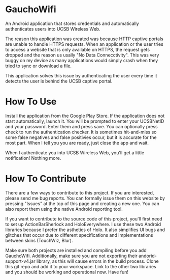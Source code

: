 GauchoWifi
==========

An Android application that stores credentials and automatically authenticates users into UCSB Wireless Web.

The reason this application was created was because HTTP captive portals are unable to handle HTTPS requests.  When an application or the user tries to access a website that is only available on HTTPS, the request gets dropped and the reason us usally "No Data Connecctivity".  This was very buggy on my device as many applications would simply crash when they tried to sync or download a file.

This application solves this issue by authenticating the user every time it detects the user is behind the UCSB captive portal.

How To Use
==========

Install the application from the Google Play Store.  If the application does not start automatically, launch it.  You will be prompted to enter your UCSBNetID and your password. Enter them and press save.  You can optionally press check to run the authentication checker.  It is sometimes hit-and-miss so some false negatives and false positivies occur, but it is accurate for the most part.  When I tell you you are ready, just close the app and wait.

When I authenticate you into UCSB Wireless Web, you'll get a little notification!  Nothing more.

How To Contribute
=================

There are a few ways to contribute to this project.  If you are interested, please send me bug reports.  You can formally issue them on this website by pressing "Issues" at the top of this page and creating a new one.  You can also report them using the native Android reporting tool.

If you want to contribute to the source code of this project, you'll first need to set up ActionBarSherlock and HoloEverywhere.  I use these two Android libraries because I prefer the asthetics of Holo.  It also simplifies UI bugs and glitches that occur due to different specifications and implementations between skins (TouchWiz, Blur).

Make sure both projects are installed and compiling before you add GauchoWifi.  Additionally, make sure you are not exporting their andorid-support-v4.jar library, as this will cause errors in the build process.  Clone this git repo and add it to your workspace.  Link to the other two libraries and you should be working and operational  now.  Have fun!
